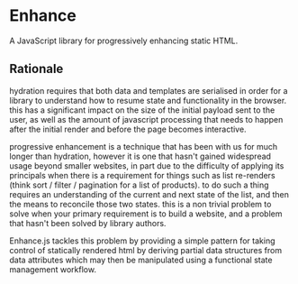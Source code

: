 # Enhance

A JavaScript library for progressively enhancing static HTML.

## Rationale

hydration requires that both data and templates are serialised in order for a library to understand how to resume state and functionality in the browser. this has a significant impact on the size of the initial payload sent to the user, as well as the amount of javascript processing that needs to happen after the initial render and before the page becomes interactive.

progressive enhancement is a technique that has been with us for much longer than hydration, however it is one that hasn't gained widespread usage beyond smaller websites, in part due to the difficulty of applying its principals when there is a requirement for things such as list re-renders (think sort / filter / pagination for a list of products). to do such a thing requires an understanding of the current and next state of the list, and then the means to reconcile those two states. this is a non trivial problem to solve when your primary requirement is to build a website, and a problem that hasn't been solved by library authors.

Enhance.js tackles this problem by providing a simple pattern for taking control of statically rendered html by deriving partial data structures from data attributes which may then be manipulated using a functional state management workflow.
